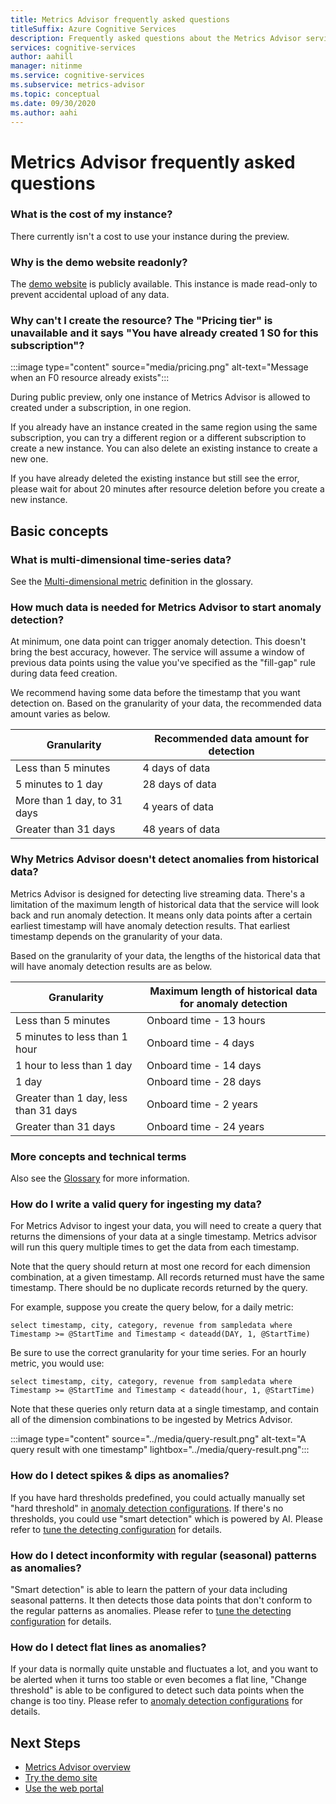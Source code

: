 ```yaml
---
title: Metrics Advisor frequently asked questions
titleSuffix: Azure Cognitive Services
description: Frequently asked questions about the Metrics Advisor service.
services: cognitive-services
author: aahill
manager: nitinme
ms.service: cognitive-services
ms.subservice: metrics-advisor
ms.topic: conceptual
ms.date: 09/30/2020
ms.author: aahi
---
```



# Metrics Advisor frequently asked questions

### What is the cost of my instance?

There currently isn't a cost to use your instance during the preview.

### Why is the demo website readonly?

The [demo website](https://anomaly-detector.azurewebsites.net/) is publicly available. This instance is made read-only to prevent accidental upload of any data.

### Why can't I create the resource? The "Pricing tier" is unavailable and it says "You have already created 1 S0 for this subscription"?

:::image type="content" source="media/pricing.png" alt-text="Message when an F0 resource already exists":::

During public preview, only one instance of Metrics Advisor is allowed to created under a subscription, in one region.

If you already have an instance created in the same region using the same subscription, you can try a different region or a different subscription to create a new instance. You can also delete an existing instance to create a new one.

If you have already deleted the existing instance but still see the error, please wait for about 20 minutes after resource deletion before you create a new instance.

## Basic concepts

### What is multi-dimensional time-series data?

See the [Multi-dimensional metric](glossary.md#multi-dimensional-metric)  definition in the glossary.

### How much data is needed for Metrics Advisor to start anomaly detection?

At minimum, one data point can trigger anomaly detection. This doesn't bring the best accuracy, however. The service will assume a window of previous data points using the value you've specified as the "fill-gap" rule during data feed creation.

We recommend having some data before the timestamp that you want detection on.
Based on the granularity of your data, the recommended data amount varies as below.

| Granularity | Recommended data amount for detection |
| ----------- | ------------------------------------- |
| Less than 5 minutes | 4 days of data |
| 5 minutes to 1 day | 28 days of data |
| More than 1 day, to 31 days | 4 years of data |
| Greater than 31 days | 48 years of data |

### Why Metrics Advisor doesn't detect anomalies from historical data?

Metrics Advisor is designed for detecting live streaming data. There's a limitation of the maximum length of historical data that the service will look back and run anomaly detection. It means only data points after a certain earliest timestamp will have anomaly detection results. That earliest timestamp depends on the granularity of your data.

Based on the granularity of your data, the lengths of the historical data that will have anomaly detection results are as below.

| Granularity | Maximum length of historical data for anomaly detection |
| ----------- | ------------------------------------- |
| Less than 5 minutes | Onboard time - 13 hours |
| 5 minutes to less than 1 hour | Onboard time - 4 days  |
| 1 hour to less than 1 day | Onboard time - 14 days  |
| 1 day | Onboard time - 28 days  |
| Greater than 1 day, less than 31 days | Onboard time - 2 years  |
| Greater than 31 days | Onboard time - 24 years   |

### More concepts and technical terms

Also see the [Glossary](glossary.md) for more information.

###  How do I write a valid query for ingesting my data?  

For Metrics Advisor to ingest your data, you will need to create a query that returns the dimensions of your data at a single timestamp. Metrics advisor will run this query multiple times to get the data from each timestamp. 

Note that the query should return at most one record for each dimension combination, at a given timestamp. All records returned must have the same timestamp. There should be no duplicate records returned by the query.

For example, suppose you create the query below, for a daily metric: 
 
`select timestamp, city, category, revenue from sampledata where Timestamp >= @StartTime and Timestamp < dateadd(DAY, 1, @StartTime)`

Be sure to use the correct granularity for your time series. For an hourly metric, you would use: 

`select timestamp, city, category, revenue from sampledata where Timestamp >= @StartTime and Timestamp < dateadd(hour, 1, @StartTime)`

Note that these queries only return data at a single timestamp, and contain all of the dimension combinations to be ingested by Metrics Advisor. 

:::image type="content" source="../media/query-result.png" alt-text="A query result with one timestamp" lightbox="../media/query-result.png":::

### How do I detect spikes & dips as anomalies?

If you have hard thresholds predefined, you could actually manually set "hard threshold" in [anomaly detection configurations](how-tos/configure-metrics.md#anomaly-detection-methods).
If there's no thresholds, you could use "smart detection" which is powered by AI. Please refer to [tune the detecting configuration](how-tos/configure-metrics.md#tune-the-detecting-configuration) for details.

### How do I detect inconformity with regular (seasonal) patterns as anomalies?

"Smart detection" is able to learn the pattern of your data including seasonal patterns. It then detects those data points that don't conform to the regular patterns as anomalies. Please refer to [tune the detecting configuration](how-tos/configure-metrics.md#tune-the-detecting-configuration) for details.

### How do I detect flat lines as anomalies?

If your data is normally quite unstable and fluctuates a lot, and you want to be alerted when it turns too stable or even becomes a flat line,
"Change threshold" is able to be configured to detect such data points when the change is too tiny.
Please refer to [anomaly detection configurations](how-tos/configure-metrics.md#anomaly-detection-methods) for details.

## Next Steps
- [Metrics Advisor overview](overview.md)
- [Try the demo site](quickstarts/explore-demo.md)
- [Use the web portal](quickstarts/web-portal.md)